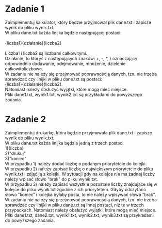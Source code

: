 # Zadanie 1
Zaimplementuj kalkulator, który będzie przyjmował plik dane.txt i zapisze wynik do pliku wynik.txt.
<br>
W pliku dane.txt każda linijka będzie następującej postaci:
<br>
<br>
{liczba1}{działanie}{liczba2}
<br>
<br>
Liczba1 i liczba2 są liczbami całkowitymi.
<br>
Działanie, to któryś z następujących znaków: +, -, *, /
oznaczający odpowiednio dodawanie, odejmowanie, mnożenie, dzielenie całkowitoliczbowe.
<br>
W zadaniu nie należy się przejmować poprawnością danych, tzn. nie trzeba sprawdzać czy linijki w pliku dane.txt są postaci:
<br>
{liczba1}{działanie}{liczba2}.
<br>
Natomiast należy obsłużyć wyjątki, które mogą mieć miejsce.
<br>
Pliki dane1.txt, wynik1.txt, wynik2.txt są przykładami do powyższego zadania.

# Zadanie 2
Zaimplementuj drukarkę, która będzie przyjmowała plik dane.txt i zapisze wynik do pliku wynik.txt.
<br>
W pliku dane.txt każda linijka będzie jedną z trzech postaci:
<br>
1){liczba}
<br>
2)"drukuj"
<br>
3)"koniec"
<br>
W przypadku 1) należy dodać liczbę o podanym priorytetcie do kolejki.
<br>
W przypadku 2) należy zapisać liczbę o największym priorytetcie do pliku wynik.txt i zdjąć ją z kolejki.
W sytuacji gdy na kolejce nie ma żadnej liczby należy wpisać słowo "brak" do pliku wynik.txt.
<br>
W przypadku 3) należy zapisać wszystkie pozostałe liczby znajdujące się w kolejce do pliku wynik.txt zgodnie z ich priorytetem.
Gdyby odczytano słowo "koniec" i kolejka byłaby pusta, to nie należy wpisywać słowa "brak".
<br>
W zadaniu nie należy się przejmować poprawnością danych, tzn. nie trzeba sprawdzać czy linijki w pliku dane.txt są innej postaci, niż te w trzech przypadkach.
Natomiast należy obsłużyć wyjątki, które mogą mieć miejsce.
<br>
Pliki dane1.txt, dane2.txt, wynik1.txt, wynik2.txt, wynik3.txt są przykładami do powyższego zadania.



